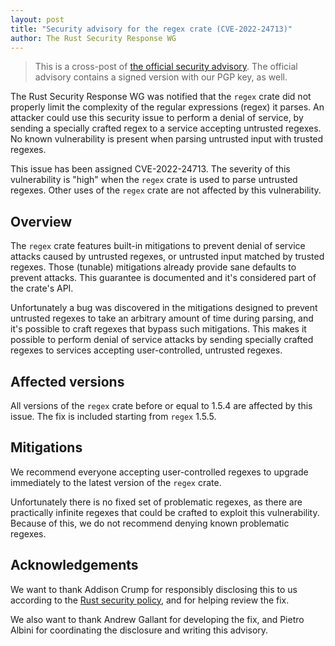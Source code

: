 ```yaml
---
layout: post
title: "Security advisory for the regex crate (CVE-2022-24713)"
author: The Rust Security Response WG
---
```


> This is a cross-post of [the official security advisory][advisory]. The
> official advisory contains a signed version with our PGP key, as well.

[advisory]: https://groups.google.com/g/rustlang-security-announcements/c/NcNNL1Jq7Yw

The Rust Security Response WG was notified that the `regex` crate did not
properly limit the complexity of the regular expressions (regex) it parses. An
attacker could use this security issue to perform a denial of service, by
sending a specially crafted regex to a service accepting untrusted regexes. No
known vulnerability is present when parsing untrusted input with trusted
regexes.

This issue has been assigned CVE-2022-24713. The severity of this vulnerability
is "high" when the `regex` crate is used to parse untrusted regexes. Other uses
of the `regex` crate are not affected by this vulnerability.

## Overview

The `regex` crate features built-in mitigations to prevent denial of service
attacks caused by untrusted regexes, or untrusted input matched by trusted
regexes. Those (tunable) mitigations already provide sane defaults to prevent
attacks. This guarantee is documented and it's considered part of the crate's
API.

Unfortunately a bug was discovered in the mitigations designed to prevent
untrusted regexes to take an arbitrary amount of time during parsing, and it's
possible to craft regexes that bypass such mitigations. This makes it possible
to perform denial of service attacks by sending specially crafted regexes to
services accepting user-controlled, untrusted regexes.

## Affected versions

All versions of the `regex` crate before or equal to 1.5.4 are affected by this
issue. The fix is included starting from  `regex` 1.5.5.

## Mitigations

We recommend everyone accepting user-controlled regexes to upgrade immediately
to the latest version of the `regex` crate.

Unfortunately there is no fixed set of problematic regexes, as there are
practically infinite regexes that could be crafted to exploit this
vulnerability. Because of this, we do not recommend denying known problematic
regexes.

## Acknowledgements

We want to thank Addison Crump for responsibly disclosing this to us according
to the [Rust security policy][1], and for helping review the fix.

We also want to thank Andrew Gallant for developing the fix, and Pietro Albini
for coordinating the disclosure and writing this advisory.

[1]: https://www.rust-lang.org/policies/security
